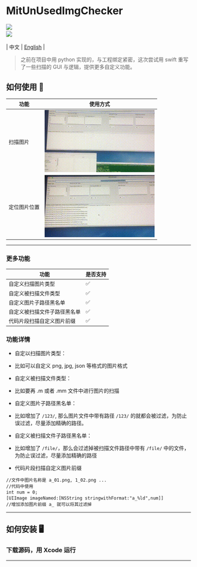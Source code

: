 # MitUnUsedImgChecker
[![](https://img.shields.io/badge/license-MIT-brightgreen.svg)](https://github.com/mcmengchen/MitUnUsedImgChecker/blob/master/LICENSE)<br>
[![](https://img.shields.io/badge/language-Swift-green.svg)](https://github.com/mcmengchen/MitUnUsedImgChecker)  <br>

| 中文 | [English](./Resources/README.md)  |
> 之前在项目中用 python 实现的，与工程绑定紧密，这次尝试用 swift 重写了一些扫描的 GUI 与逻辑，提供更多自定义功能。

## 如何使用 🚀
| 功能 | 使用方式 |
| --- |  --- |
| 扫描图片 | ![](./Resources/mv11.gif)|
| 定位图片位置 | ![](./Resources/mv22.gif)|

---

### 更多功能
| 功能  | 是否支持 |
| --- |  --- |
| 自定义扫描图片类型   | ✅ |
| 自定义被扫描文件类型   | ✅ |
| 自定义图片子路径黑名单   | ✅ |
| 自定义被扫描文件子路径黑名单   | ✅ |
| 代码片段扫描自定义图片前缀  | ✅ |

### 功能详情
+ 自定以扫描图片类型：
 - 比如可以自定义 png, jpg, json 等格式的图片格式
+ 自定义被扫描文件类型：
 - 比如要再 .m 或者 .mm 文件中进行图片的扫描
+ 自定义图片子路径黑名单：
 - 比如增加了 ```/123/```, 那么图片文件中带有路径 ```/123/``` 的就都会被过滤，为防止误过滤，尽量添加精确的路径。
+ 自定义被扫描文件子路径黑名单：
 - 比如增加了 ```/file/```，那么会过滤掉被扫描文件路径中带有 ```/file/``` 中的文件，为防止误过滤，尽量添加精确的路径
+ 代码片段扫描自定义图片前缀
```
//文件中图片名称是 a_01.png, 1_02.png ...
//代码中使用
int num = 0;
[UIImage imageNamed:[NSString stringwithFormat:"a_%ld",num]]
//增加添加图片前缀 a_ 就可以将其过滤掉
```
---



## 如何安装 🖥
### 下载源码，用 Xcode 运行


---
